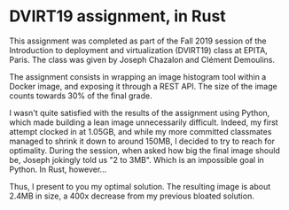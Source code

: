# DVIRT19 assignment, in Rust

This assignment was completed as part of the Fall 2019 session of the Introduction to deployment and virtualization (DVIRT19) class at EPITA, Paris. The class was given by Joseph Chazalon and Clément Demoulins.

The assignment consists in wrapping an image histogram tool within a Docker image, and exposing it through a REST API. The size of the image counts towards 30% of the final grade.

I wasn't quite satisfied with the results of the assignment using Python, which made building a lean image unnecessarily difficult. Indeed, my first attempt clocked in at 1.05GB, and while my more committed classmates managed to shrink it down to around 150MB, I decided to try to reach for optimality. During the session, when asked how big the final image should be, Joseph jokingly told us "2 to 3MB". Which is an impossible goal in Python. In Rust, however...

Thus, I present to you my optimal solution. The resulting image is about 2.4MB in size, a 400x decrease from my previous bloated solution.